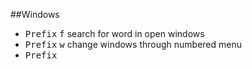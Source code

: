 ##Windows
* <kbd>Prefix</kbd> <kbd>f</kbd> search for word in open windows
* <kbd>Prefix</kbd> <kbd>w</kbd> change windows through numbered menu
* <kbd>Prefix</kbd> <kbd></kbd>